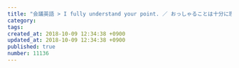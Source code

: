 ```yaml
---
title: "会議英語 > I fully understand your point. ／ おっしゃることは十分に理解しています。 2014-02-04"
category: 
tags: 
created_at: 2018-10-09 12:34:38 +0900
updated_at: 2018-10-09 12:34:38 +0900
published: true
number: 11136
---
```



